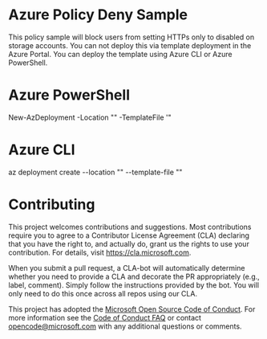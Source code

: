 # Azure Policy Deny Sample

This policy sample will block users from setting HTTPs only to disabled on storage accounts.
You can not deploy this via template deployment in the Azure Portal.  You can deploy the template
using Azure CLI or Azure PowerShell.

# Azure PowerShell

New-AzDeployment -Location "<location>" -TemplateFile '<path-to-template>"

# Azure CLI

az deployment create --location "<location>" --template-file "<path-to-template>"

# Contributing

This project welcomes contributions and suggestions.  Most contributions require you to agree to a
Contributor License Agreement (CLA) declaring that you have the right to, and actually do, grant us
the rights to use your contribution. For details, visit https://cla.microsoft.com.

When you submit a pull request, a CLA-bot will automatically determine whether you need to provide
a CLA and decorate the PR appropriately (e.g., label, comment). Simply follow the instructions
provided by the bot. You will only need to do this once across all repos using our CLA.

This project has adopted the [Microsoft Open Source Code of Conduct](https://opensource.microsoft.com/codeofconduct/).
For more information see the [Code of Conduct FAQ](https://opensource.microsoft.com/codeofconduct/faq/) or
contact [opencode@microsoft.com](mailto:opencode@microsoft.com) with any additional questions or comments.
